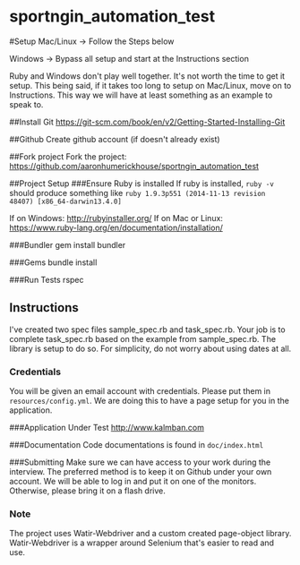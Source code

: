 # sportngin_automation_test

#Setup
Mac/Linux -> Follow the Steps below

Windows -> Bypass all setup and start at the Instructions section

Ruby and Windows don't play well together.  It's not worth the time to get it setup.
This being said, if it takes too long to setup on Mac/Linux, move on to Instructions.
This way we will have at least something as an example to speak to.

##Install Git
https://git-scm.com/book/en/v2/Getting-Started-Installing-Git

##Github
Create github account (if doesn't already exist)

##Fork project
Fork the project: https://github.com/aaronhumerickhouse/sportngin_automation_test

##Project Setup
###Ensure Ruby is installed
If ruby is installed, `ruby -v` should produce something like `ruby 1.9.3p551 (2014-11-13 revision 48407) [x86_64-darwin13.4.0]`

If on Windows: http://rubyinstaller.org/
If on Mac or Linux: https://www.ruby-lang.org/en/documentation/installation/

###Bundler
gem install bundler

###Gems
bundle install

###Run Tests
rspec

## Instructions
I've created two spec files sample_spec.rb and task_spec.rb.  Your job is to complete task_spec.rb based on the example from sample_spec.rb.  The library is setup to do so.  For simplicity, do not worry about using dates at all.

### Credentials
You will be given an email account with credentials.  Please put them in `resources/config.yml`.  We are doing this to have a page setup for you in the application.

###Application Under Test
http://www.kalmban.com

###Documentation
Code documentations is found in `doc/index.html`

###Submitting
Make sure we can have access to your work during the interview.  The preferred method is to keep it on Github under your own account.  We will be able to log in and put it on one of the monitors.  Otherwise, please bring it on a flash drive.

### Note
The project uses Watir-Webdriver and a custom created page-object library. Watir-Webdriver is a wrapper around Selenium that's easier to read and use.
